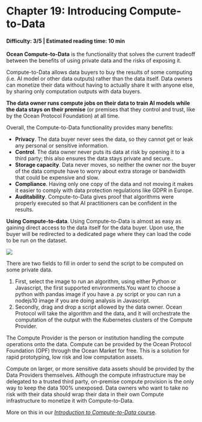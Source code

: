 # Chapter 19: Introducing Compute-to-Data

#### Difficulty: **3/5** \| Estimated reading time: **10 min**

<dialog character="mantaray">We’ve met the data and algorithm fishes. But there is another species that sits in-between them: this fish looks like a black-box, it provides both data and the infrastructure to run algorithms on that data. </dialog>

**Ocean Compute-to-Data** is the functionality that solves the current tradeoff between the benefits of using private data and the risks of exposing it.

Compute-to-Data allows data buyers to buy the results of some computing (i.e. AI model or other data outputs) rather than the data itself. Data owners can monetize their data without having to actually share it with anyone else, by sharing only computation outputs with data buyers.

**The data owner runs compute jobs on their data to train AI models while the data stays on their premise** (or premises that they control and trust, like by the Ocean Protocol Foundation) at all time.

Overall, the Compute-to-Data functionality provides many benefits:
- **Privacy**. The data buyer never sees the data, so they cannot get or leak any personal or sensitive information.
- **Control**. The data owner never puts its data at risk by opening it to a third party; this also ensures the data stays private and secure..
- **Storage capacity**. Data never moves, so neither the owner nor the buyer of the data compute have to worry about extra storage or bandwidth that could be expensive and slow.
- **Compliance**. Having only one copy of the data and not moving it makes it easier to comply with data protection regulations like GDPR in Europe.
- **Auditability**. Compute-to-Data gives proof that algorithms were properly executed so that AI practitioners can be confident in the results.

**Using Compute-to-data**. Using Compute-to-Data is almost as easy as gaining direct access to the data itself for the data buyer. Upon use, the buyer will be redirected to a dedicated page where they can load the code to be run on the dataset.

<img src="/images/chapter18_2.png" />

There are two fields to fill in order to send the script to be computed on some private data.
  1. First, select the image to run an algorithm, using either Python or Javascript, the first supported environments.You want to choose a python with pandas image if you have a .py script or you can run a nodejs10 image if you are doing analysis in Javascript.
  2. Secondly, drag and drop a script allowed by the data owner. Ocean Protocol will take the algorithm and the data, and it will orchestrate the computation of the output with the Kubernetes clusters of the Compute Provider.

The Compute Provider is the person or institution handling the compute operations onto the data. Compute can be provided by the Ocean Protocol Foundation (OPF) through the Ocean Market for free. This is a solution for rapid prototyping, low risk and low computation assets.

Compute on larger, or more sensitive data assets should be provided by the Data Providers themselves. Although the compute infrastructure may be delegated to a trusted third party, on-premise compute provision is the only way to keep the data 100% unexposed. Data owners who want to take no risk with their data should wrap their data in their own Compute infrastructure to monetize it with Compute-to-Data.

More on this in our [*Introduction to Compute-to-Data* course](https://oceanacademy.io/ComputeToData).
